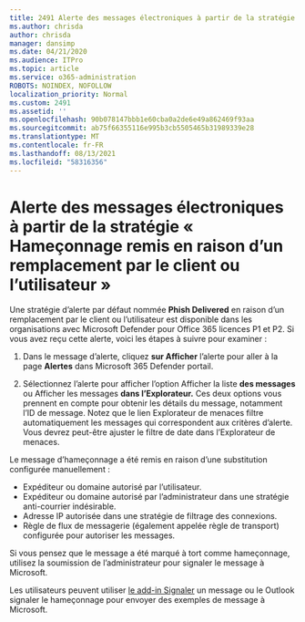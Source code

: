 ```yaml
---
title: 2491 Alerte des messages électroniques à partir de la stratégie « Hameçonnage remis en raison d’un remplacement par le client ou l’utilisateur »
ms.author: chrisda
author: chrisda
manager: dansimp
ms.date: 04/21/2020
ms.audience: ITPro
ms.topic: article
ms.service: o365-administration
ROBOTS: NOINDEX, NOFOLLOW
localization_priority: Normal
ms.custom: 2491
ms.assetid: ''
ms.openlocfilehash: 90b078147bbb1e60cba0a2de6e49a862469f93aa
ms.sourcegitcommit: ab75f66355116e995b3cb5505465b31989339e28
ms.translationtype: MT
ms.contentlocale: fr-FR
ms.lasthandoff: 08/13/2021
ms.locfileid: "58316356"
---
```

# <a name="alert-email-messages-from-the-phish-delivered-due-to-tenant-or-user-override-policy"></a>Alerte des messages électroniques à partir de la stratégie « Hameçonnage remis en raison d’un remplacement par le client ou l’utilisateur »

Une stratégie d’alerte par défaut nommée **Phish Delivered** en raison d’un remplacement par le client ou l’utilisateur est disponible dans les organisations avec Microsoft Defender pour Office 365 licences P1 et P2. Si vous avez reçu cette alerte, voici les étapes à suivre pour examiner :

1. Dans le message d’alerte, cliquez **sur Afficher** l’alerte pour aller à la page **Alertes** dans Microsoft 365 Defender portail.

2. Sélectionnez l’alerte pour afficher l’option Afficher la liste **des messages** ou Afficher les messages **dans l’Explorateur.** Ces deux options vous prennent en compte pour obtenir les détails du message, notamment l’ID de message. Notez que le lien Explorateur de menaces filtre automatiquement les messages qui correspondent aux critères d’alerte. Vous devrez peut-être ajuster le filtre de date dans l’Explorateur de menaces.

Le message d’hameçonnage a été remis en raison d’une substitution configurée manuellement :

- Expéditeur ou domaine autorisé par l’utilisateur.
- Expéditeur ou domaine autorisé par l’administrateur dans une stratégie anti-courrier indésirable.
- Adresse IP autorisée dans une stratégie de filtrage des connexions.
- Règle de flux de messagerie (également appelée règle de transport) configurée pour autoriser les messages.

Si vous pensez que le message a [](https://docs.microsoft.com/microsoft-365/security/office-365-security/admin-submission) été marqué à tort comme hameçonnage, utilisez la soumission de l’administrateur pour signaler le message à Microsoft.

Les utilisateurs peuvent utiliser [le add-in Signaler](https://docs.microsoft.com/microsoft-365/security/office-365-security/enable-the-report-message-add-in) un message ou le Outlook signaler le hameçonnage pour envoyer des exemples de message à Microsoft.
